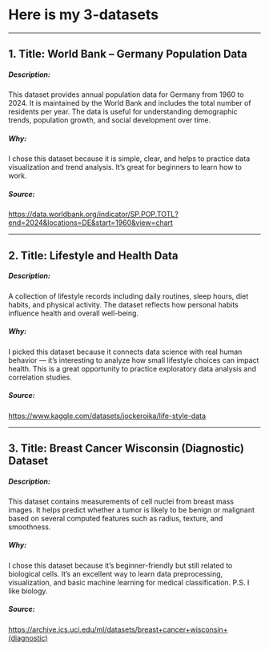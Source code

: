 # Here is my 3-datasets

---

## 1. Title: World Bank – Germany Population Data
##### Description:  
This dataset provides annual population data for Germany from 1960 to 2024. It is maintained by the World Bank and includes the total number of residents per year. The data is useful for understanding demographic trends, population growth, and social development over time.  

##### Why:  
I chose this dataset because it is simple, clear, and helps to practice data visualization and trend analysis. It’s great for beginners to learn how to work.  

##### Source:  
https://data.worldbank.org/indicator/SP.POP.TOTL?end=2024&locations=DE&start=1960&view=chart  

---

## 2. Title: Lifestyle and Health Data
##### Description:  
A collection of lifestyle records including daily routines, sleep hours, diet habits, and physical activity. The dataset reflects how personal habits influence health and overall well-being.  

##### Why:  
I picked this dataset because it connects data science with real human behavior — it’s interesting to analyze how small lifestyle choices can impact health. This is a great opportunity to practice exploratory data analysis and correlation studies.  

##### Source:  
https://www.kaggle.com/datasets/jockeroika/life-style-data  

---

## 3. Title: Breast Cancer Wisconsin (Diagnostic) Dataset
##### Description:  
This dataset contains measurements of cell nuclei from breast mass images. It helps predict whether a tumor is likely to be benign or malignant based on several computed features such as radius, texture, and smoothness.  

##### Why:  
I chose this dataset because it’s beginner-friendly but still related to biological cells. It’s an excellent way to learn data preprocessing, visualization, and basic machine learning for medical classification.
P.S. I like biology.

##### Source:  
https://archive.ics.uci.edu/ml/datasets/breast+cancer+wisconsin+(diagnostic)
